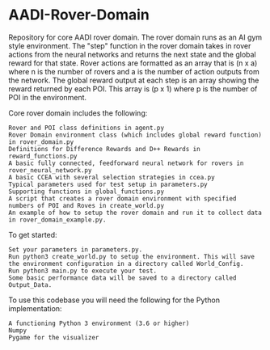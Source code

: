 # AADI-Rover-Domain
Repository for core AADI rover domain. The rover domain runs as an AI gym style environment. The "step" function in the rover domain takes in rover actions from the neural networks and returns the next state and the global reward for that state. Rover actions are formatted as an array that is (n x a) where n is the number of rovers and a is the number of action outputs from the network. The global reward output at each step is an array showing the reward returned by each POI. This array is (p x 1) where p is the number of POI in the environment.

Core rover domain includes the following:

    Rover and POI class definitions in agent.py 
    Rover Domain environment class (which includes global reward function) in rover_domain.py 
    Definitions for Difference Rewards and D++ Rewards in reward_functions.py 
    A basic fully connected, feedforward neural network for rovers in rover_neural_network.py 
    A basic CCEA with several selection strategies in ccea.py 
    Typical parameters used for test setup in parameters.py 
    Supporting functions in global_functions.py 
    A script that creates a rover domain environment with specified numbers of POI and Roves in create_world.py 
    An example of how to setup the rover domain and run it to collect data in rover_domain_example.py.

To get started:

    Set your parameters in parameters.py.
    Run python3 create_world.py to setup the environment. This will save the environment configuration in a directory called World_Config.
    Run python3 main.py to execute your test.
    Some basic performance data will be saved to a directory called Output_Data.

To use this codebase you will need the following for the Python implementation:

    A functioning Python 3 environment (3.6 or higher)
    Numpy
    Pygame for the visualizer

